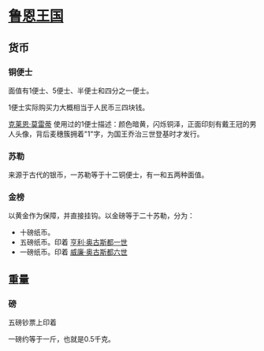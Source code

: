 # [鲁恩王国](../国家/鲁恩王国.md)

## 货币

### 铜便士

面值有1便士、5便士、半便士和四分之一便士。

1便士实际购买力大概相当于人民币三四块钱。

 [克莱恩·莫雷蒂](../人物/克莱恩·莫雷蒂.md) 使用过的1便士描述：颜色暗黄，闪烁铜泽，正面印刻有戴王冠的男人头像，背后麦穗簇拥着"1"字，为国王乔治三世登基时才发行。

### 苏勒

来源于古代的银币，一苏勒等于十二铜便士，有一和五两种面值。

### 金榜

以黄金作为保障，并直接挂钩。以金磅等于二十苏勒，分为：

+ 十磅纸币。
+ 五磅纸币。印着 [亨利·奥古斯都一世](../龙套/亨利·奥古斯都一世.md)
+ 一磅纸币。印着 [威廉·奥古斯都六世](../龙套/威廉·奥古斯都六世.md)

## 重量

### 磅

五磅钞票上印着 

一磅约等于一斤，也就是0.5千克。
